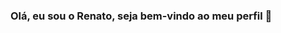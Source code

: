 ### Olá, eu sou o Renato, seja bem-vindo ao meu perfil 👋

<!--
**renatosilveira99/renatosilveira99** is a ✨ _special_ ✨ repository because its `README.md` (this file) appears on your GitHub profile.

Here are some ideas to get you started:

Sou estudante de Engenharia de Computação, técnico em informática pelo IFSULDEMINAS e aluno do Bootcamp GoStack da @rocketseat.
Moro em Poços de Caldas - MG e pretendo me mudar para São Paulo quando me formar. Apesar do meu curso ser integral estou buscando um posição no mercado como desenvolvedor de software.

Apesar de já ter trabalho como desenvolvedor freelancer e atuado como estágiario em uma empresa de software, atualmente estou focado nos estudos com o objetivo de me tornar Fullstack com as técnologias <h1>NodeJS, ReactJS e React Native<h1/>
 

- 🔭 I’m currently working on ... 
- 🌱 I’m currently learning ...
- 👯 I’m looking to collaborate on ...
- 🤔 I’m looking for help with ...
- 💬 Ask me about ...
- 📫 How to reach me: ...
- 😄 Pronouns: ...
- ⚡ Fun fact: ...
-->

